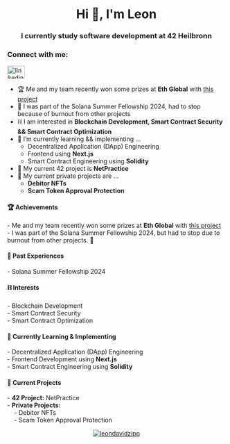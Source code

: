 <h1 align="center">Hi 👋, I'm Leon</h1>
<h3 align="center">I currently study software development at 42 Heilbronn</h3>
<h3 align="left">Connect with me:</h3>
<p align="left">
<a href="https://linkedin.com/in/leon-david-zipp-b3840621a" target="blank"><img align="center" src="https://raw.githubusercontent.com/rahuldkjain/github-profile-readme-generator/master/src/images/icons/Social/linked-in-alt.svg" alt="linkedin.com/in/leon-david-zipp-b3840621a" height="30" width="40" /></a>
</p>

- 🏆 Me and my team recently won some prizes at **Eth Global** with [this project](https://ethglobal.com/showcase/petitionvault-pppkx)
- 🫠 I was part of the Solana Summer Fellowship 2024, had to stop because of burnout from other projects
- ⛓️ I am interested in **Blockchain Development, Smart Contract Security && Smart Contract Optimization**
- 🌱 I’m currently learning && implementing ...
   - Decentralized Application (DApp) Engineering  
   - Frontend using **Next.js**
   - Smart Contract Engineering using **Solidity**
- 🏅 My current 42 project is **NetPractice**
- 🏅 My current private projects are ...
   - **Debitor NFTs**
   - **Scam Token Approval Protection**

<h4 align="left">🏆 Achievements</h4>
<p align="left">
  - Me and my team recently won some prizes at <strong>Eth Global</strong> with <a href="https://ethglobal.com/showcase/petitionvault-pppkx">this project</a><br>
  - I was part of the Solana Summer Fellowship 2024, but had to stop due to burnout from other projects. 🫠
</p>

<h4 align="left">🫠 Past Experiences</h4>
<p align="left">
  - Solana Summer Fellowship 2024
</p>

<h4 align="left">⛓️ Interests</h4>
<p align="left">
  - Blockchain Development<br>
  - Smart Contract Security<br>
  - Smart Contract Optimization
</p>

<h4 align="left">🌱 Currently Learning & Implementing</h4>
<p align="left">
  - Decentralized Application (DApp) Engineering<br>
  - Frontend Development using <strong>Next.js</strong><br>
  - Smart Contract Engineering using <strong>Solidity</strong>
</p>

<h4 align="left">🏅 Current Projects</h4>
<p align="left">
  - <strong>42 Project:</strong> NetPractice<br>
  - <strong>Private Projects:</strong><br>
    &nbsp;&nbsp;&nbsp;&nbsp;- Debitor NFTs<br>
    &nbsp;&nbsp;&nbsp;&nbsp;- Scam Token Approval Protection
</p>

<p align="center"> <a href="https://github.com/ryo-ma/github-profile-trophy"><img src="https://github-profile-trophy.vercel.app/?username=leondavidzipp" alt="leondavidzipp" /></a> </p>


